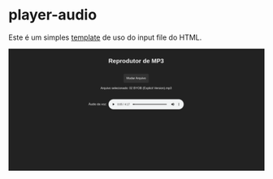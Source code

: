 # player-audio
Este é um simples [template](https://github.com/atlas-jedi/player-audio/blob/main/scripts/player.js) de uso do input file do HTML.

![alt text](https://github.com/atlas-jedi/player-audio/blob/main/print.png)
